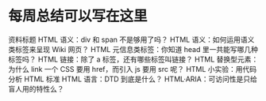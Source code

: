 ﻿# 每周总结可以写在这里
资料标题
HTML 语义：div 和 span 不是够用了吗？
HTML 语义：如何运用语义类标签来呈现 Wiki 网页？
HTML 元信息类标签：你知道 head 里一共能写哪几种标签吗？
HTML 链接：除了 a 标签，还有哪些标签叫链接？
HTML 替换型元素：为什么 link 一个 CSS 要用 href，而引入 js 要用 src 呢？
HTML 小实验：用代码分析 HTML 标准
HTML 语言：DTD 到底是什么？
HTML·ARIA：可访问性是只给盲人用的特性么？